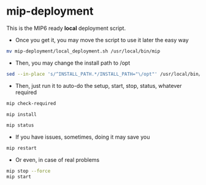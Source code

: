 # mip-deployment

This is the MIP6 ready **local** deployment script.

* Once you get it, you may move the script to use it later the easy way
```bash
mv mip-deployment/local_deployment.sh /usr/local/bin/mip
```
* Then, you may change the install path to /opt
```bash
sed --in-place 's/^INSTALL_PATH.*/INSTALL_PATH="\/opt"' /usr/local/bin/mip
```
* Then, just run it to auto-do the setup, start, stop, status, whatever required
```bash
mip check-required
```
```bash
mip install
```
```bash
mip status
```
* If you have issues, sometimes, doing it may save you
```bash
mip restart
```
* Or even, in case of real problems
```bash
mip stop --force
mip start
```
